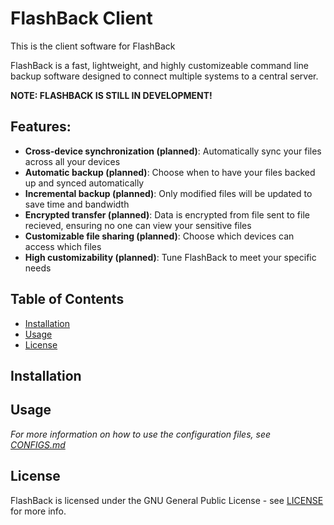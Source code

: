 # FlashBack Client
This is the client software for FlashBack

FlashBack is a fast, lightweight, and highly customizeable command line backup software designed to connect multiple systems to a central server.

**NOTE: FLASHBACK IS STILL IN DEVELOPMENT!**

## Features:
- **Cross-device synchronization (planned)**: Automatically sync your files across all your devices
- **Automatic backup (planned)**: Choose when to have your files backed up and synced automatically
- **Incremental backup (planned)**: Only modified files will be updated to save time and bandwidth
- **Encrypted transfer (planned)**: Data is encrypted from file sent to file recieved, ensuring no one can view your sensitive files
- **Customizable file sharing (planned)**: Choose which devices can access which files
- **High customizability (planned)**: Tune FlashBack to meet your specific needs

## Table of Contents
- [Installation](#installation)
- [Usage](#usage)
- [License](#license)

## Installation

## Usage


*For more information on how to use the configuration files, see [CONFIGS.md](./docs/CONFIGS.md)*

## License
FlashBack is licensed under the GNU General Public License - see [LICENSE](LICENSE) for more info.
